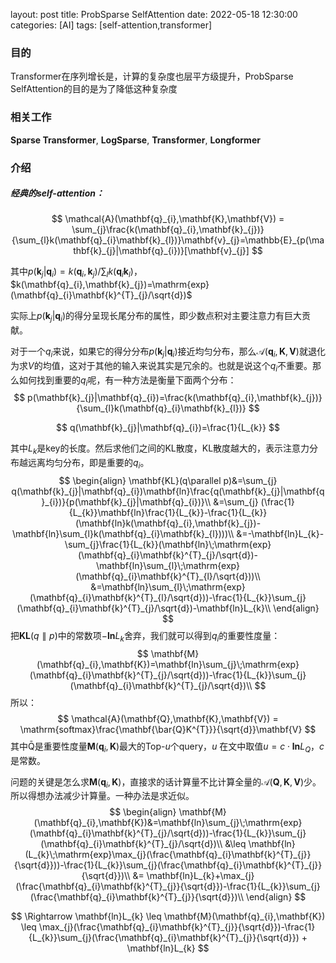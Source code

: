 layout: post
title:  ProbSparse SelfAttention
date:   2022-05-18 12:30:00
categories: [AI]
tags: [self-attention,transformer]

### 目的

Transformer在序列增长是，计算的复杂度也层平方级提升，ProbSparse SelfAttention的目的是为了降低这种复杂度

### 相关工作

**Sparse Transformer**, **LogSparse**, **Transformer**, **Longformer**

### 介绍

##### 经典的self-attention：

$$
\mathcal{A}(\mathbf{q}_{i},\mathbf{K},\mathbf{V}) = \sum_{j}\frac{k(\mathbf{q}_{i},\mathbf{k}_{j})}{\sum_{l}k(\mathbf{q}_{i}\mathbf{k}_{l})}\mathbf{v}_{j}=\mathbb{E}_{p(\mathbf{k}_{j}|\mathbf{q}_{i})}[\mathbf{v}_{j}]
$$

其中$p(\mathbf{k}_{j}|\mathbf{q}_{i})=k(\mathbf{q}_{i},\mathbf{k}_{j})/\sum_{l}k(\mathbf{q}_{i}\mathbf{k}_{l})$，$k(\mathbf{q}_{i},\mathbf{k}_{j})=\mathrm{exp}(\mathbf{q}_{i}\mathbf{k}^{T}_{j}/\sqrt{d})$

实际上$p(\mathbf{k}_{j}|\mathbf{q}_{i})$的得分呈现长尾分布的属性，即少数点积对主要注意力有巨大贡献。

对于一个$q_{i}$来说，如果它的得分分布$p(\mathbf{k}_{j}|\mathbf{q}_{i})$接近均匀分布，那么$\mathcal{A}(\mathbf{q}_{i},\mathbf{K},\mathbf{V})$就退化为求$V$的均值，这对于其他的输入来说其实是冗余的。也就是说这个$q_{i}$不重要。那么如何找到重要的$q_{i}$呢，有一种方法是衡量下面两个分布：
$$
p(\mathbf{k}_{j}|\mathbf{q}_{i})=\frac{k(\mathbf{q}_{i},\mathbf{k}_{j})}{\sum_{l}k(\mathbf{q}_{i}\mathbf{k}_{l})}
$$

$$
q(\mathbf{k}_{j}|\mathbf{q}_{i})=\frac{1}{L_{k}}
$$

其中$L_{k}$是key的长度。然后求他们之间的KL散度，KL散度越大的，表示注意力分布越远离均匀分布，即是重要的$q_{i}$。
$$
\begin{align}
\mathbf{KL}(q\parallel p)&=\sum_{j} q(\mathbf{k}_{j}|\mathbf{q}_{i})\mathbf{ln}\frac{q(\mathbf{k}_{j}|\mathbf{q}_{i})}{p(\mathbf{k}_{j}|\mathbf{q}_{i})}\\
&=\sum_{j} (\frac{1}{L_{k}}\mathbf{ln}\frac{1}{L_{k}}-\frac{1}{L_{k}}(\mathbf{ln}k(\mathbf{q}_{i},\mathbf{k}_{j})-\mathbf{ln}\sum_{l}k(\mathbf{q}_{i}\mathbf{k}_{l})))\\
&=-\mathbf{ln}L_{k}-\sum_{j}\frac{1}{L_{k}}(\mathbf{ln}\;\mathrm{exp}(\mathbf{q}_{i}\mathbf{k}^{T}_{j}/\sqrt{d})-\mathbf{ln}\sum_{l}\;\mathrm{exp}(\mathbf{q}_{i}\mathbf{k}^{T}_{l}/\sqrt{d}))\\
&=\mathbf{ln}\sum_{l}\;\mathrm{exp}(\mathbf{q}_{i}\mathbf{k}^{T}_{l}/\sqrt{d}))-\frac{1}{L_{k}}\sum_{j}(\mathbf{q}_{i}\mathbf{k}^{T}_{j}/\sqrt{d})-\mathbf{ln}L_{k}\\
\end{align}
$$
把$\mathbf{KL}(q\parallel p)$中的常数项$-\mathbf{ln}L_{k}$舍弃，我们就可以得到$q_{i}$的重要性度量：
$$
\mathbf{M}(\mathbf{q}_{i},\mathbf{K})=\mathbf{ln}\sum_{j}\;\mathrm{exp}(\mathbf{q}_{i}\mathbf{k}^{T}_{j}/\sqrt{d}))-\frac{1}{L_{k}}\sum_{j}(\mathbf{q}_{i}\mathbf{k}^{T}_{j}/\sqrt{d})\\
$$
所以：
$$
\mathcal{A}(\mathbf{Q},\mathbf{K},\mathbf{V}) = \mathrm{softmax}\frac{\mathbf{\bar{Q}K^{T}}}{\sqrt{d}}\mathbf{V}
$$
其中$\mathrm{\bar{Q}}$是重要性度量$\mathbf{M}(\mathbf{q}_{i},\mathbf{K})$最大的Top-$u$个query，$u$ 在文中取值$u=c\cdot\mathbf{ln}L_{Q}$，$c$是常数。

问题的关键是怎么求$\mathbf{M}(\mathbf{q}_{i},\mathbf{K})$，直接求的话计算量不比计算全量的$\mathcal{A}(\mathbf{Q},\mathbf{K},\mathbf{V})$少。所以得想办法减少计算量。一种办法是求近似。
$$
\begin{align}
\mathbf{M}(\mathbf{q}_{i},\mathbf{K})&=\mathbf{ln}\sum_{j}\;\mathrm{exp}(\mathbf{q}_{i}\mathbf{k}^{T}_{j}/\sqrt{d}))-\frac{1}{L_{k}}\sum_{j}(\mathbf{q}_{i}\mathbf{k}^{T}_{j}/\sqrt{d})\\
&\leq \mathbf{ln}(L_{k}\;\mathrm{exp}\max_{j}(\frac{\mathbf{q}_{i}\mathbf{k}^{T}_{j}}{\sqrt{d}}))-\frac{1}{L_{k}}\sum_{j}(\frac{\mathbf{q}_{i}\mathbf{k}^{T}_{j}}{\sqrt{d}})\\
&= \mathbf{ln}L_{k}+\max_{j}(\frac{\mathbf{q}_{i}\mathbf{k}^{T}_{j}}{\sqrt{d}})-\frac{1}{L_{k}}\sum_{j}(\frac{\mathbf{q}_{i}\mathbf{k}^{T}_{j}}{\sqrt{d}})\\
\end{align}
$$

$$
\Rightarrow
\mathbf{ln}L_{k} \leq \mathbf{M}(\mathbf{q}_{i},\mathbf{K}) \leq \max_{j}(\frac{\mathbf{q}_{i}\mathbf{k}^{T}_{j}}{\sqrt{d}})-\frac{1}{L_{k}}\sum_{j}(\frac{\mathbf{q}_{i}\mathbf{k}^{T}_{j}}{\sqrt{d}}) + \mathbf{ln}L_{k}
$$

